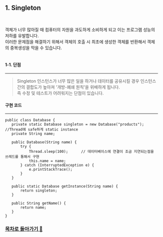 <h2>1. Singleton</h2><br/> 

객체가 너무 많아질 때 컴퓨터의 자원을 과도하게 소비하게 되고 이는 프로그램 성능의 저하를 유발합니다.<br>
이러한 문제점을 해결하기 위해서 객체의 호출 시 최초에 생성한 객체를 반환해서 객체의 중복생성을 막을 수 있습니다.<br><br>
<h4>1-1. 단점 </h4><hr>
<blockquote>
    Singleton 인스턴스가 너무 많은 일을 하거나 데이터를 공유시킬 경우 인스턴스간의 결합도가 높아져 '개방-폐쇄 원칙'을 위배하게 됩니다.<br>
    즉 수정 및 테스트가 어려워지는 단점이 있습니다.
</blockquote>

<h4>구현 코드</h4><hr>
<pre><code>public class Database {
   private static Database singleton = new Database("products");       //Thread에 safe하게 static instance
   private String name;<br>
   public Database(String name) {
       try {
           Thread.sleep(100);      // 데이터베이스에 연결이 조금 지연되는점을 쓰레드를 통해서 구현
           this.name = name;
       } catch (InterruptedException e) {
           e.printStackTrace();
       }
   }<br>
   public static Database getInstance(String name) {
       return singleton;
   }<br>
   public String getName() {
       return name;
   }
}</code></pre>
<h3><a href=" https://github.com/EungyuCho/Disign_Pattern_Repo">목차로 돌아가기 🏃</a></h3> 